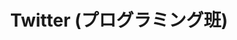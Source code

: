 ---
layout: post
title: Twitter (プログラミング班)
description: プログラミング班Twitter
image: assets/images/twitter.png
---